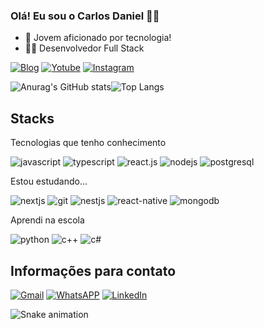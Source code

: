 ### Olá! Eu sou o Carlos Daniel 👋🏼

- 🌱 Jovem aficionado por tecnologia!
- 👨‍💻 Desenvolvedor Full Stack

[![Blog](https://img.shields.io/badge/website-000000?style=for-the-badge&logo=About.me&logoColor=white)](https://carlosdanielroiz.vercel.app/)
[![Yotube](https://img.shields.io/badge/YouTube-FF0000?style=for-the-badge&logo=youtube&logoColor=white)](https://www.youtube.com/channel/UCCqb2Wir4FZ88qkD1j4ju9g)
[![Instagram](https://img.shields.io/badge/Instagram-E4405F?style=for-the-badge&logo=instagram&logoColor=white)](https://www.instagram.com/carlosdanielrdgs/)

![Anurag's GitHub stats](https://github-readme-stats.vercel.app/api?username=NielRodrigues&show_icons=true&theme=radical)![Top Langs](https://github-readme-stats.vercel.app/api/top-langs/?username=NielRodrigues&layout=compact&theme=radical)

## Stacks 

Tecnologias que tenho conhecimento
<div style="">
  <img alt="javascript" src="https://img.shields.io/badge/JavaScript-F7DF1E?style=for-the-badge&logo=javascript&logoColor=black" />
  <img alt="typescript" src="https://img.shields.io/badge/TypeScript-007ACC?style=for-the-badge&logo=typescript&logoColor=white" />
  <img alt="react.js" src="https://img.shields.io/badge/React-20232A?style=for-the-badge&logo=react&logoColor=61DAFB" />
  <img alt="nodejs" src="https://img.shields.io/badge/Node.js-43853D?style=for-the-badge&logo=node.js&logoColor=white" />
  <img alt="postgresql" src="https://img.shields.io/badge/postgres-%23316192.svg?style=for-the-badge&logo=postgresql&logoColor=white" />
</div>


Estou estudando...
<div style="">
  <img alt="nextjs" src="https://img.shields.io/badge/Next-black?style=for-the-badge&logo=next.js&logoColor=white" />
  <img alt="git" src="https://img.shields.io/badge/git-%23F05033.svg?style=for-the-badge&logo=git&logoColor=white" />
  <img alt="nestjs" src="https://img.shields.io/badge/nestjs-%23E0234E.svg?style=for-the-badge&logo=nestjs&logoColor=white" />
  <img alt="react-native" src="https://img.shields.io/badge/react_native-%2320232a.svg?style=for-the-badge&logo=react&logoColor=%2361DAFB" />
  <img alt="mongodb" src="https://img.shields.io/badge/MongoDB-%234ea94b.svg?style=for-the-badge&logo=mongodb&logoColor=white" />
</div>


Aprendi na escola
<div style="">
  <img alt="python" src="https://img.shields.io/badge/python-3670A0?style=for-the-badge&logo=python&logoColor=ffdd54" />
  <img alt="c++" src="https://img.shields.io/badge/c++-%2300599C.svg?style=for-the-badge&logo=c%2B%2B&logoColor=white" />
  <img alt="c#" src="https://img.shields.io/badge/c%23-%23239120.svg?style=for-the-badge&logo=csharp&logoColor=white" />
</div>

## Informações para contato

[![Gmail](https://img.shields.io/badge/Gmail-D14836?style=for-the-badge&logo=gmail&logoColor=white)](mailto:carlosdaniellr.dev@gmail.com)
[![WhatsAPP](https://img.shields.io/badge/WhatsApp-25D366?style=for-the-badge&logo=whatsapp&logoColor=white)](https://wa.me/+5538999603639)
[![LinkedIn](https://img.shields.io/badge/linkedin-%230077B5.svg?style=for-the-badge&logo=linkedin&logoColor=white)](https://www.linkedin.com/in/carlos-daniel-lopes-rodrigues/)


![Snake animation](https://github.com/NielRodrigues/NielRodrigues/blob/output/github-contribution-grid-snake.svg)
